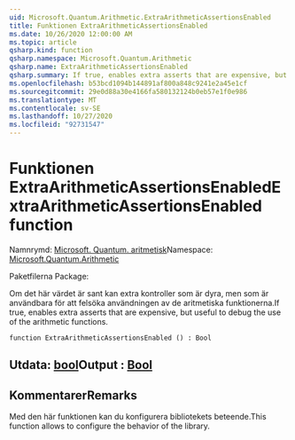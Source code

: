 ```yaml
---
uid: Microsoft.Quantum.Arithmetic.ExtraArithmeticAssertionsEnabled
title: Funktionen ExtraArithmeticAssertionsEnabled
ms.date: 10/26/2020 12:00:00 AM
ms.topic: article
qsharp.kind: function
qsharp.namespace: Microsoft.Quantum.Arithmetic
qsharp.name: ExtraArithmeticAssertionsEnabled
qsharp.summary: If true, enables extra asserts that are expensive, but useful to debug the use of the arithmetic functions.
ms.openlocfilehash: b53bcd1094b144891af800a848c9241e2a45e1cf
ms.sourcegitcommit: 29e0d88a30e4166fa580132124b0eb57e1f0e986
ms.translationtype: MT
ms.contentlocale: sv-SE
ms.lasthandoff: 10/27/2020
ms.locfileid: "92731547"
---
```

# <a name="extraarithmeticassertionsenabled-function"></a><span data-ttu-id="c82c1-102">Funktionen ExtraArithmeticAssertionsEnabled</span><span class="sxs-lookup"><span data-stu-id="c82c1-102">ExtraArithmeticAssertionsEnabled function</span></span>

<span data-ttu-id="c82c1-103">Namnrymd: [Microsoft. Quantum. aritmetisk](xref:Microsoft.Quantum.Arithmetic)</span><span class="sxs-lookup"><span data-stu-id="c82c1-103">Namespace: [Microsoft.Quantum.Arithmetic](xref:Microsoft.Quantum.Arithmetic)</span></span>

<span data-ttu-id="c82c1-104">Paketfilerna [](https://nuget.org/packages/)</span><span class="sxs-lookup"><span data-stu-id="c82c1-104">Package: [](https://nuget.org/packages/)</span></span>


<span data-ttu-id="c82c1-105">Om det här värdet är sant kan extra kontroller som är dyra, men som är användbara för att felsöka användningen av de aritmetiska funktionerna.</span><span class="sxs-lookup"><span data-stu-id="c82c1-105">If true, enables extra asserts that are expensive, but useful to debug the use of the arithmetic functions.</span></span>

```qsharp
function ExtraArithmeticAssertionsEnabled () : Bool
```


## <a name="output--bool"></a><span data-ttu-id="c82c1-106">Utdata: [bool](xref:microsoft.quantum.lang-ref.bool)</span><span class="sxs-lookup"><span data-stu-id="c82c1-106">Output : [Bool](xref:microsoft.quantum.lang-ref.bool)</span></span>



## <a name="remarks"></a><span data-ttu-id="c82c1-107">Kommentarer</span><span class="sxs-lookup"><span data-stu-id="c82c1-107">Remarks</span></span>

<span data-ttu-id="c82c1-108">Med den här funktionen kan du konfigurera bibliotekets beteende.</span><span class="sxs-lookup"><span data-stu-id="c82c1-108">This function allows to configure the behavior of the library.</span></span>
